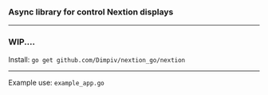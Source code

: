 ### Async library for control Nextion displays
___
### WIP....

Install:  `go get github.com/Dimpiv/nextion_go/nextion`
___

Example use: `example_app.go`
